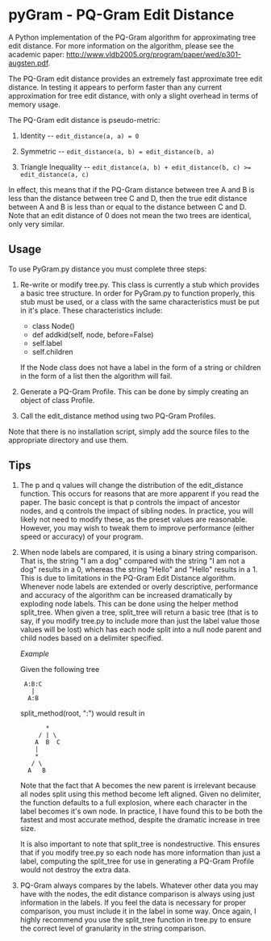 # pyGram - PQ-Gram Edit Distance

A Python implementation of the PQ-Gram algorithm for approximating tree edit
distance. For more information on the algorithm, please see the academic paper:
http://www.vldb2005.org/program/paper/wed/p301-augsten.pdf.

The PQ-Gram edit distance provides an extremely fast approximate tree edit
distance. In testing it appears to perform faster than any current approximation
for tree edit distance, with only a slight overhead in terms of memory usage.

The PQ-Gram edit distance is pseudo-metric:

1. Identity -- `edit_distance(a, a) = 0`

2. Symmetric -- `edit_distance(a, b) = edit_distance(b, a)` 

3. Triangle Inequality --
   `edit_distance(a, b) + edit_distance(b, c) >= edit_distance(a, c)`

In effect, this means that if the PQ-Gram distance between tree A and B is less
than the distance between tree C and D, then the true edit distance between A
and B is less than or equal to the distance between C and D. Note that an edit
distance of 0 does not mean the two trees are identical, only very similar.


## Usage

To use PyGram.py distance you must complete three steps:

1. Re-write or modify tree.py. This class is currently a stub which provides a
   basic tree structure. In order for PyGram.py to function properly, this stub
   must be used, or a class with the same characteristics must be put in it's
   place. These characteristics include:

    - class Node()
    - def addkid(self, node, before=False)
    - self.label
    - self.children

    If the Node class does not have a label in the form of a string or children
    in the form of a list then the algorithm will fail.

2. Generate a PQ-Gram Profile. This can be done by simply creating an object of
   class Profile.

3. Call the edit\_distance method using two PQ-Gram Profiles.

    
Note that there is no installation script, simply add the source files to the
appropriate directory and use them.

## Tips

1. The p and q values will change the distribution of the edit\_distance
   function. This occurs for reasons that are more apparent if you read the
   paper.  The basic concept is that p controls the impact of ancestor nodes,
   and q controls the impact of sibling nodes. In practice, you will likely not
   need to modify these, as the preset values are reasonable. However, you may
   wish to tweak them to improve performance (either speed or accuracy) of your
   program.

2. When node labels are compared, it is using a binary string comparison. That
   is, the string "I am a dog" compared with the string "I am not a dog" results
   in a 0, whereas the string "Hello" and "Hello" results in a 1. This is due to
   limitations in the PQ-Gram Edit Distance algorithm. Whenever node labels are
   extended or overly descriptive, performance and accuracy of the algorithm can
   be increased dramatically by exploding node labels. This can be done using
   the helper method split\_tree. When given a tree, split\_tree will return a
   basic tree (that is to say, if you modify tree.py to include more than just
   the label value those values will be lost) which has each node split into a
   null node parent and child nodes based on a delimiter specified.

    *Example*

    Given the following tree

        A:B:C
          |
         A:B

    split_method(root, ":") would result in

              *
            / | \
           A  B  C
           |
           *
          / \
         A   B
         
    Note that the fact that A becomes the new parent is irrelevant because all nodes
    split using this method become left aligned. Given no delimiter, the function
    defaults to a full explosion, where each character in the label becomes it's own
    node. In practice, I have found this to be both the fastest and most accurate
    method, despite the dramatic increase in tree size.

    It is also important to note that split_tree is nondestructive. This ensures
    that if you modify tree.py so each node has more information than just a label,
    computing the split_tree for use in generating a PQ-Gram Profile would not
    destroy the extra data.

3. PQ-Gram always compares by the labels. Whatever other data you may have with
   the nodes, the edit distance comparison is always using just information in
   the labels. If you feel the data is necessary for proper comparison, you must
   include it in the label in some way. Once again, I highly recommend you use
   the split\_tree function in tree.py to ensure the correct level of
   granularity in the string comparison.

